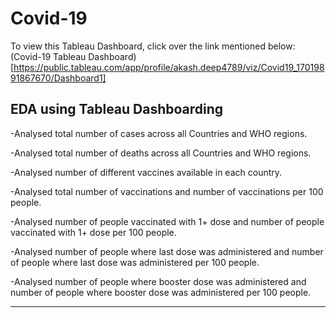 # Covid-19

To view this Tableau Dashboard, click over the link mentioned below:
(Covid-19 Tableau Dashboard)[https://public.tableau.com/app/profile/akash.deep4789/viz/Covid19_17019891867670/Dashboard1]

EDA using Tableau Dashboarding
------------------------------

-Analysed total number of cases across all Countries and WHO regions.

-Analysed total number of deaths across all Countries and WHO regions.

-Analysed number of different vaccines available in each country.

-Analysed total number of vaccinations and number of vaccinations per 100 people.

-Analysed number of people vaccinated with 1+ dose and number of people vaccinated with 1+ dose per 100 people.

-Analysed number of people where last dose was administered and number of people where last dose was administered per 100 people.

-Analysed number of people where booster dose was administered and number of people where booster dose was administered per 100 people.

------------------------------


